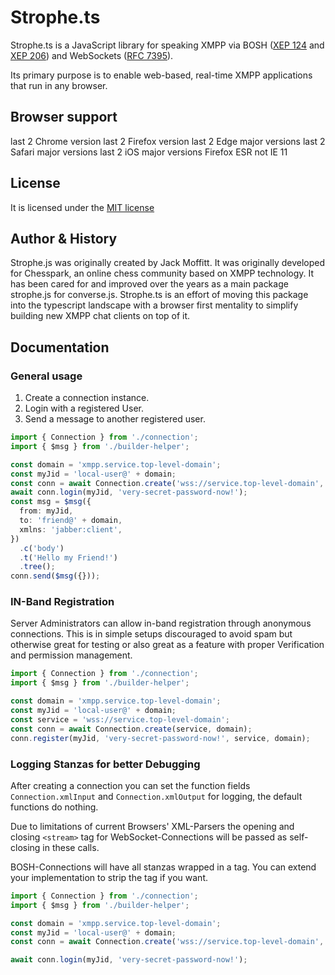 # Strophe.ts

Strophe.ts is a JavaScript library for speaking XMPP via BOSH ([XEP 124](https://xmpp.org/extensions/xep-0124.html)
and [XEP 206](https://xmpp.org/extensions/xep-0206.html)) and
WebSockets ([RFC 7395](http://tools.ietf.org/html/rfc7395)).

Its primary purpose is to enable web-based, real-time XMPP applications that run in any browser.

## Browser support

last 2 Chrome version
last 2 Firefox version
last 2 Edge major versions
last 2 Safari major versions
last 2 iOS major versions
Firefox ESR
not IE 11

## License

It is licensed under the [MIT license](https://github.com/pazznetwork/strophets/raw/master/LICENSE.txt)

## Author & History

Strophe.js was originally created by Jack Moffitt. It was originally developed for Chesspark, an online chess community
based on XMPP technology. It has been cared for and improved over the years as a main package strophe.js for
converse.js.
Strophe.ts is an effort of moving this package into the typescript landscape with a browser first mentality to simplify
building new XMPP chat clients on top of it.

## Documentation

### General usage

1. Create a connection instance.
2. Login with a registered User.
3. Send a message to another registered user.

```ts
import { Connection } from './connection';
import { $msg } from './builder-helper';

const domain = 'xmpp.service.top-level-domain';
const myJid = 'local-user@' + domain;
const conn = await Connection.create('wss://service.top-level-domain', domain);
await conn.login(myJid, 'very-secret-password-now!');
const msg = $msg({
  from: myJid,
  to: 'friend@' + domain,
  xmlns: 'jabber:client',
})
  .c('body')
  .t('Hello my Friend!')
  .tree();
conn.send($msg({}));
```

### IN-Band Registration

Server Administrators can allow in-band registration through anonymous connections. This is in simple setups discouraged
to avoid spam but otherwise great for testing or also great as a feature with proper Verification and permission
management.

```ts
import { Connection } from './connection';
import { $msg } from './builder-helper';

const domain = 'xmpp.service.top-level-domain';
const myJid = 'local-user@' + domain;
const service = 'wss://service.top-level-domain';
const conn = await Connection.create(service, domain);
conn.register(myJid, 'very-secret-password-now!', service, domain);
```

### Logging Stanzas for better Debugging

After creating a connection you can set the function fields `Connection.xmlInput` and `Connection.xmlOutput`
for logging, the default functions do nothing.

Due to limitations of current Browsers' XML-Parsers the opening and closing
`<stream>` tag for WebSocket-Connections will be passed as self-closing in these calls.

BOSH-Connections will have all stanzas wrapped in a <body> tag. You can extend your implementation to strip the tag if
you want.

```ts
import { Connection } from './connection';
import { $msg } from './builder-helper';

const domain = 'xmpp.service.top-level-domain';
const myJid = 'local-user@' + domain;
const conn = await Connection.create('wss://service.top-level-domain', domain);

await conn.login(myJid, 'very-secret-password-now!');
```

